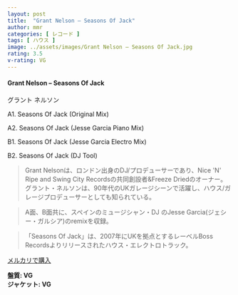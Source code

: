 ```yaml
---
layout: post
title:  "Grant Nelson – Seasons Of Jack"
author: mmr
categories: [ レコード ]
tags: [ ハウス ]
image: ../assets/images/Grant Nelson – Seasons Of Jack.jpg
rating: 3.5
v-rating: VG
---
```


#### Grant Nelson – Seasons Of Jack

グラント ネルソン

A1. Seasons Of Jack (Original Mix)

A2. Seasons Of Jack (Jesse Garcia Piano Mix)

B1. Seasons Of Jack (Jesse Garcia Electro Mix)

B2. Seasons Of Jack (DJ Tool)


> Grant Nelsonは、ロンドン出身のDJ/プロデューサーであり、Nice 'N' Ripe and Swing City Recordsの共同創設者&Freeze Driedのオーナー。グラント・ネルソンは、90年代のUKガレージシーンで活躍し、ハウス/ガレージプロデューサーとしても知られている。

> A面、B面共に、スペインのミュージシャン・DJ のJesse Garcia(ジェシー・ガルシア)のremixを収録。

> 「Seasons Of Jack」は、2007年にUKを拠点とするレーベルBoss Recordsよりリリースされたハウス・エレクトロトラック。

[メルカリで購入](https://jp.mercari.com/item/m24953586497)

<div class="mt-4 mb-4 d-flex align-items-center">
<strong class="mr-1">盤質: VG</strong>
</div>
<div class="mt-4 mb-4 d-flex align-items-center">
<strong class="mr-1">ジャケット: VG</strong>
</div>
